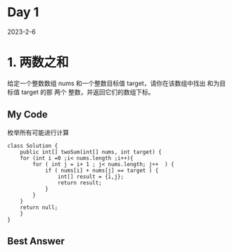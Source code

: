 # Day 1

2023-2-6

# 1. 两数之和

给定一个整数数组 nums 和一个整数目标值 target，请你在该数组中找出 和为目标值 target 的那 两个 整数，并返回它们的数组下标。

## My Code

枚举所有可能进行计算

```
class Solution {
    public int[] twoSum(int[] nums, int target) {
    for (int i =0 ;i< nums.length ;i++){
        for ( int j = i+ 1 ; j< nums.length; j++  ) {
            if ( nums[i] + nums[j] == target ) {
                int[] result = {i,j};
                return result;
            }
        }
    }
    return null;
    }
}
```

## Best Answer
